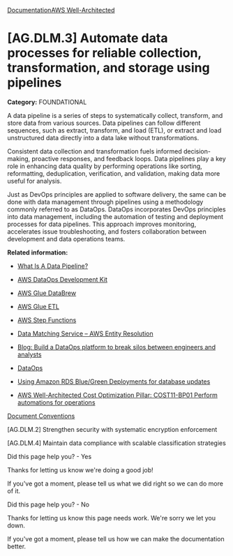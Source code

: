 [Documentation](/index.html)[AWS Well-Architected](devops-guidance.html)

# [AG.DLM.3] Automate data processes for reliable collection, transformation, and storage using pipelines

**Category:** FOUNDATIONAL

A data pipeline is a series of steps to systematically collect, transform, and store data from various sources. Data pipelines can follow different sequences, such as extract, transform, and load (ETL), or extract and load unstructured data directly into a data lake without transformations.

Consistent data collection and transformation fuels informed decision-making, proactive responses, and feedback loops. Data pipelines play a key role in enhancing data quality by performing operations like sorting, reformatting, deduplication, verification, and validation, making data more useful for analysis.

Just as DevOps principles are applied to software delivery, the same can be done with data management through pipelines using a methodology commonly referred to as DataOps. DataOps incorporates DevOps principles into data management, including the automation of testing and deployment processes for data pipelines. This approach improves monitoring, accelerates issue troubleshooting, and fosters collaboration between development and data operations teams.

**Related information:**

* [What Is A Data Pipeline?](https://aws.amazon.com/what-is/data-pipeline/)

* [AWS DataOps Development Kit](https://awslabs.github.io/aws-ddk/)

* [AWS Glue DataBrew](https://docs.aws.amazon.com/prescriptive-guidance/latest/serverless-etl-aws-glue/databrew.html)

* [AWS Glue ETL](https://docs.aws.amazon.com/prescriptive-guidance/latest/serverless-etl-aws-glue/aws-glue-etl.html)

* [AWS Step Functions](https://aws.amazon.com/step-functions/)

* [Data Matching Service – AWS Entity Resolution](https://aws.amazon.com/entity-resolution)

* [Blog: Build a DataOps platform to break silos between engineers and analysts](https://aws.amazon.com/blogs/big-data/build-a-dataops-platform-to-break-silos-between-engineers-and-analysts/)

* [DataOps](https://en.wikipedia.org/wiki/DataOps)

* [Using Amazon RDS Blue/Green Deployments for database updates](https://docs.aws.amazon.com/AmazonRDS/latest/UserGuide/blue-green-deployments.html)

* [AWS Well-Architected Cost Optimization Pillar: COST11-BP01 Perform automations for operations](https://docs.aws.amazon.com/wellarchitected/latest/cost-optimization-pillar/cost_evaluate_cost_effort_automations_operations.html)


[Document Conventions](/general/latest/gr/docconventions.html)

\[AG.DLM.2] Strengthen security with systematic encryption enforcement

\[AG.DLM.4] Maintain data compliance with scalable classification strategies

Did this page help you? - Yes

Thanks for letting us know we're doing a good job!

If you've got a moment, please tell us what we did right so we can do more of it.

Did this page help you? - No

Thanks for letting us know this page needs work. We're sorry we let you down.

If you've got a moment, please tell us how we can make the documentation better.</awsdocs-view></awsui-app-layout>